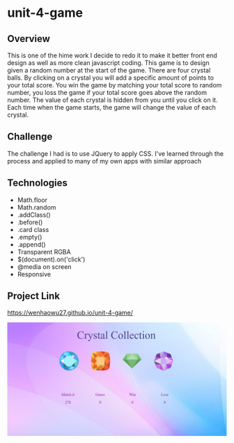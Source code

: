 # unit-4-game

## Overview

This is one of the hime work I decide to redo it to make it better front end design as well as more clean javascript coding. This game is to design given a random number at the start of the game. There are four crystal balls. By clicking on a crystal you will add a specific amount of points to your total score. You win the game by matching your total score to random number, you loss the game if your total score goes above the random number. The value of each crystal is hidden from you until you click on it. Each time when the game starts, the game will change the value of each crystal.

## Challenge

The challenge I had is to use JQuery to apply CSS. I've learned through the process and applied to many of my own apps with similar approach

## Technologies

* Math.floor
* Math.random
* .addClass()
* .before()
* .card class
* .empty()
* .append()
* Transparent RGBA
* $(document).on('click')
* @media on screen
* Responsive

## Project Link

https://wenhaowu27.github.io/unit-4-game/

![Crystal Collector](./assets/images/CrystallCollectionGuessingGame.jpg)